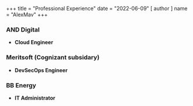 +++
title = "Professional Experience"
date = "2022-06-09"
[ author ]
  name = "AlexMav"
+++

### AND Digital
* **Cloud Engineer**

### Meritsoft (Cognizant subsidary)
* **DevSecOps Engineer**

### BB Energy
* **IT Administrator**